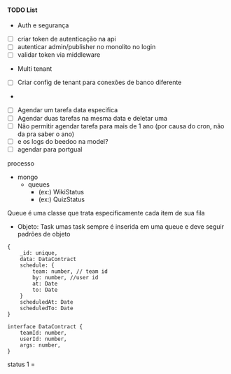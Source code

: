 #### TODO List

* Auth e segurança
-[ ] criar token de autenticação na api
-[ ] autenticar admin/publisher no monolito no login
-[ ] validar token via middleware

* Multi tenant
-[ ] Criar config de tenant para conexões de banco diferente

*
-[ ] Agendar um tarefa data especifica
-[ ] Agendar duas tarefas na mesma data e deletar uma
-[ ] Não permitir agendar tarefa para mais de 1 ano (por causa do cron, não da pra saber o ano)
-[ ] e os logs do beedoo na model?
-[ ] agendar para portgual

processo

- mongo
    - queues
        - (ex:) WikiStatus
        - (ex:) QuizStatus

Queue é uma classe que trata especificamente cada item de sua fila

- Objeto: Task
umas task sempre é inserida em uma queue e deve seguir padrões de objeto
```
{
    _id: unique,
    data: DataContract
    schedule: {
        team: number, // team id
        by: number, //user id
        at: Date
        to: Date
    }
    scheduledAt: Date
    scheduledTo: Date
}
```

```
interface DataContract {
    teamId: number,
    userId: number,
    args: number,
}
```

status
1 = 